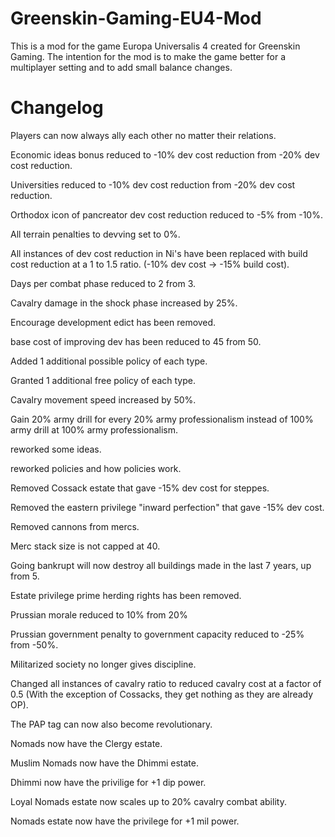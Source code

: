 # Greenskin-Gaming-EU4-Mod

This is a mod for the game Europa Universalis 4 created for Greenskin Gaming.
The intention for the mod is to make the game better for a multiplayer setting and to add small balance changes.


# Changelog

Players can now always ally each other no matter their relations.

Economic ideas bonus reduced to -10% dev cost reduction from -20% dev cost reduction.

Universities reduced to -10% dev cost reduction from -20% dev cost reduction.

Orthodox icon of pancreator dev cost reduction reduced to -5% from -10%.

All terrain penalties to devving set to 0%.

All instances of dev cost reduction in Ni's have been replaced with build cost reduction at a 1 to 1.5 ratio. (-10% dev cost -> -15% build cost).

Days per combat phase reduced to 2 from 3.

Cavalry damage in the shock phase increased by 25%.

Encourage development edict has been removed.

base cost of improving dev has been reduced to 45 from 50.

Added 1 additional possible policy of each type.

Granted 1 additional free policy of each type.

Cavalry movement speed increased by 50%.

Gain 20% army drill for every 20% army professionalism instead of 100% army drill at 100% army professionalism.

reworked some ideas.

reworked policies and how policies work.

Removed Cossack estate that gave -15% dev cost for steppes.

Removed the eastern privilege "inward perfection" that gave -15% dev cost.

Removed cannons from mercs.

Merc stack size is not capped at 40.

Going bankrupt will now destroy all buildings made in the last 7 years, up from 5.

Estate privilege prime herding rights has been removed.

Prussian morale reduced to 10% from 20%

Prussian government penalty to government capacity reduced to -25% from -50%.

Militarized society no longer gives discipline.

Changed all instances of cavalry ratio to reduced cavalry cost at a factor of 0.5 (With the exception of Cossacks, they get nothing as they are already OP).

The PAP tag can now also become revolutionary.

Nomads now have the Clergy estate.

Muslim Nomads now have the Dhimmi estate.

Dhimmi now have the privilige for +1 dip power.

Loyal Nomads estate now scales up to 20% cavalry combat ability.

Nomads estate now have the privilege for +1 mil power.